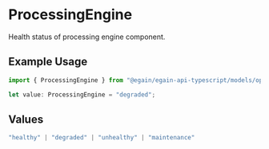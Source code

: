 # ProcessingEngine

Health status of processing engine component.

## Example Usage

```typescript
import { ProcessingEngine } from "@egain/egain-api-typescript/models/operations";

let value: ProcessingEngine = "degraded";
```

## Values

```typescript
"healthy" | "degraded" | "unhealthy" | "maintenance"
```
